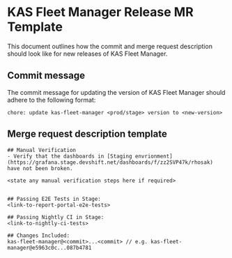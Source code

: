 # KAS Fleet Manager Release MR Template
This document outlines how the commit and merge request description should look like for new releases of KAS Fleet Manager.

## Commit message
The commit message for updating the version of KAS Fleet Manager should adhere to the following format:
```
chore: update kas-fleet-manager <prod/stage> version to <new-version>
```

## Merge request description template
```
## Manual Verification
- Verify that the dashboards in [Staging envrionment](https://grafana.stage.devshift.net/dashboards/f/zz2SVP47k/rhosak) have not been broken.

<state any manual verification steps here if required>


## Passing E2E Tests in Stage:
<link-to-report-portal-e2e-tests>

## Passing Nightly CI in Stage: 
<link-to-nightly-ci-tests>

## Changes Included:
kas-fleet-manager@<commit>...<commit> // e.g. kas-fleet-manager@e5963c0c...087b4781
```
